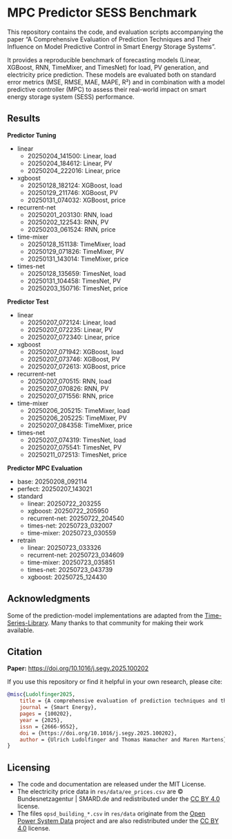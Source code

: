# MPC Predictor SESS Benchmark
This repository contains the code, and evaluation scripts accompanying the paper “A Comprehensive Evaluation of Prediction Techniques and Their Influence on Model Predictive Control in Smart Energy Storage Systems”.

It provides a reproducible benchmark of forecasting models (Linear, XGBoost, RNN, TimeMixer, and TimesNet) for load, PV generation, and electricity price prediction. These models are evaluated both on standard error metrics (MSE, RMSE, MAE, MAPE, R²) and in combination with a model predictive controller (MPC) to assess their real-world impact on smart energy storage system (SESS) performance.

## Results

**Predictor Tuning**
* linear
    * 20250204_141500: Linear, load
    * 20250204_184612: Linear, PV
    * 20250204_222016: Linear, price
* xgboost
    * 20250128_182124: XGBoost, load
    * 20250129_211746: XGBoost, PV
    * 20250131_074032: XGBoost, price
* recurrent-net
    * 20250201_203130: RNN, load
    * 20250202_122543: RNN, PV
    * 20250203_061524: RNN, price
* time-mixer
    * 20250128_151138: TimeMixer, load
    * 20250129_071826: TimeMixer, PV
    * 20250131_143014: TimeMixer, price
* times-net
    * 20250128_135659: TimesNet, load
    * 20250131_104458: TimesNet, PV
    * 20250203_150716: TimesNet, price

**Predictor Test**
* linear
    * 20250207_072124: Linear, load
    * 20250207_072235: Linear, PV
    * 20250207_072340: Linear, price
* xgboost
    * 20250207_071942: XGBoost, load
    * 20250207_073746: XGBoost, PV
    * 20250207_072613: XGBoost, price
* recurrent-net
    * 20250207_070515: RNN, load
    * 20250207_070826: RNN, PV
    * 20250207_071556: RNN, price
* time-mixer
    * 20250206_205215: TimeMixer, load
    * 20250206_205225: TimeMixer, PV
    * 20250207_084358: TimeMixer, price
* times-net
    * 20250207_074319: TimesNet, load
    * 20250207_075541: TimesNet, PV
    * 20250211_072513: TimesNet, price

**Predictor MPC Evaluation**
* base: 20250208_092114
* perfect: 20250207_143021
* standard
    * linear: 20250722_203255
    * xgboost: 20250722_205950
    * recurrent-net: 20250722_204540
    * times-net: 20250723_032007
    * time-mixer: 20250723_030559
* retrain
    * linear: 20250723_033326
    * recurrent-net: 20250723_034609
    * time-mixer: 20250723_035851
    * times-net: 20250723_043739
    * xgboost: 20250725_124430

## Acknowledgments

Some of the prediction-model implementations are adapted from the [Time-Series-Library](https://github.com/thuml/Time-Series-Library). Many thanks to that community for making their work available.

## Citation

**Paper:** <https://doi.org/10.1016/j.segy.2025.100202>

If you use this repository or find it helpful in your own research, please cite:

```bibtex
@misc{Ludolfinger2025,
    title = {A comprehensive evaluation of prediction techniques and their influence on model predictive control in smart energy storage systems},
    journal = {Smart Energy},
    pages = {100202},
    year = {2025},
    issn = {2666-9552},
    doi = {https://doi.org/10.1016/j.segy.2025.100202},
    author = {Ulrich Ludolfinger and Thomas Hamacher and Maren Martens},
}
```

## Licensing

* The code and documentation are released under the MIT License.
* The electricity price data in `res/data/ee_prices.csv` are © Bundesnetzagentur | SMARD.de and redistributed under the [CC BY 4.0](https://creativecommons.org/licenses/by/4.0/) license.
* The files `opsd_building_*.csv` in `res/data` originate from the [Open Power System Data](https://data.open-power-system-data.org/household_data/2020-04-15/) project and are also redistributed under the [CC BY 4.0](https://creativecommons.org/licenses/by/4.0/) license.